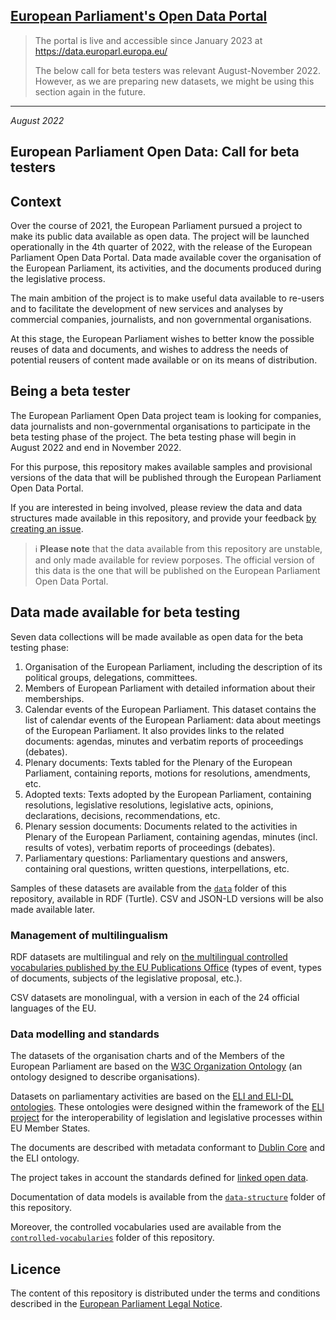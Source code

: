 ## [European Parliament's Open Data Portal](https://data.europarl.europa.eu/)

> The portal is live and accessible since January 2023 at https://data.europarl.europa.eu/
> 
> The below call for beta testers was relevant August-November 2022. However, as we are preparing new datasets, we might be using this section again in the future.


--- --- ---
<I>August 2022</I>
## European Parliament Open Data: Call for beta testers 

## Context

Over the course of 2021, the European Parliament pursued a project to make its public data available as open data. The project will be launched operationally in the 4th quarter of 2022, with the release of the European Parliament Open Data Portal. Data made available cover the organisation of the European Parliament, its activities, and the documents produced during the legislative process.

The main ambition of the project is to make useful data available to re-users and to facilitate the development of new services and analyses by commercial companies, journalists, and non governmental organisations.  

At this stage, the European Parliament wishes to better know the possible reuses of data and documents, and wishes to address the needs of potential reusers of content made available or on its means of distribution.

## Being a beta tester

The European Parliament Open Data project team is looking for companies, data journalists and non-governmental organisations to participate in the beta testing phase of the project. The beta testing phase will begin in August 2022 and end in November 2022.

For this purpose, this repository makes available samples and provisional versions of the data that will be published through the European Parliament Open Data Portal.

If you are interested in being involved, please review the data and data structures made available in this repository, and provide your feedback [by creating an issue](https://github.com/europarl/open-data-beta-testing/issues/new/choose).

> ℹ️ 
> **Please note** that the data available from this repository are unstable, and only made available for review porposes. 
> The official version of this data is the one that will be published on the European Parliament Open Data Portal.

## Data made available for beta testing

Seven data collections will be made available as open data for the beta testing phase:

1. Organisation of the European Parliament, including the description of its political groups, delegations, committees.
2. Members of European Parliament with detailed information about their memberships.
3. Calendar events of the European Parliament. This dataset contains the list of calendar events of the European Parliament: data about meetings of the European Parliament. It also provides links to the related documents: agendas, minutes and verbatim reports of proceedings (debates).
4. Plenary documents: Texts tabled for the Plenary of the European Parliament, containing reports, motions for resolutions, amendments, etc.
5. Adopted texts: Texts adopted by the European Parliament, containing resolutions, legislative resolutions, legislative acts, opinions, declarations, decisions, recommendations, etc.
6. Plenary session documents: Documents related to the activities in Plenary of the European Parliament, containing agendas, minutes (incl. results of votes), verbatim reports of proceedings (debates).
7. Parliamentary questions: Parliamentary questions and answers, containing oral questions, written questions, interpellations, etc.

Samples of these datasets are available from the [`data`](./data/) folder of this repository, available in RDF (Turtle). CSV and JSON-LD versions will be also made available later.

### Management of multilingualism

RDF datasets are multilingual and rely on [the multilingual controlled vocabularies published by the EU Publications Office](https://op.europa.eu/en/web/eu-vocabularies/authority-tables) (types of event, types of documents, subjects of the legislative proposal, etc.). 

CSV datasets are monolingual, with a version in each of the 24 official languages of the EU.

### Data modelling and standards

The datasets of the organisation charts and of the Members of the European Parliament are based on the [W3C Organization Ontology](https://www.w3.org/TR/vocab-org/) (an ontology designed to describe organisations).

Datasets on parliamentary activities are based on the [ELI and ELI-DL ontologies](https://op.europa.eu/en/web/eu-vocabularies/dataset/-/resource?uri=http://publications.europa.eu/resource/dataset/eli). These ontologies were designed within the framework of the [ELI project](https://eur-lex.europa.eu/eli-register/about.html) for the interoperability of legislation and legislative processes within EU Member States.

The documents are described with metadata conformant to [Dublin Core](https://www.dublincore.org/specifications/dublin-core/dcmi-terms/) and the ELI ontology.

The project takes in account the standards defined for [linked open data](https://en.wikipedia.org/wiki/Linked_data).

Documentation of data models is available from the [`data-structure`](./data-structure) folder of this repository.

Moreover, the controlled vocabularies used are available from the [`controlled-vocabularies`](./controlled-vocabularies) folder of this repository.

## Licence

The content of this repository is distributed under the terms and conditions described in the [European Parliament Legal Notice](https://www.europarl.europa.eu/legal-notice/).
